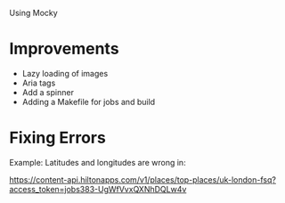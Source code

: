 
Using Mocky


Improvements
====
- Lazy loading of images
- Aria tags
- Add a spinner
- Adding a Makefile for jobs and build

Fixing Errors
====
Example:
Latitudes and longitudes are wrong in:

https://content-api.hiltonapps.com/v1/places/top-places/uk-london-fsq?access_token=jobs383-UgWfVvxQXNhDQLw4v
